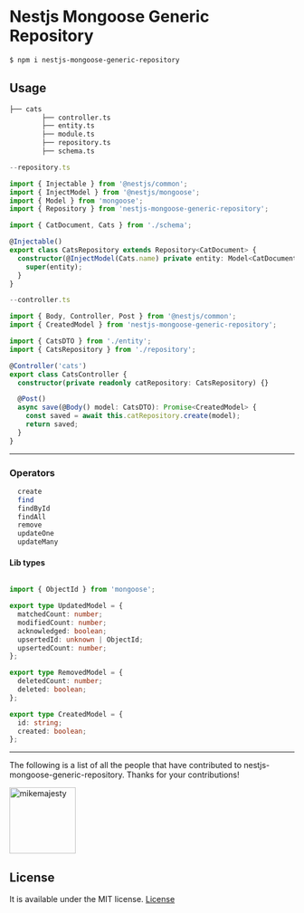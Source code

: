 # Nestjs Mongoose Generic Repository


```bash
$ npm i nestjs-mongoose-generic-repository
```

## Usage

```bash
├── cats
        ├── controller.ts
        ├── entity.ts
        ├── module.ts
        ├── repository.ts
        ├── schema.ts
```

```ts
--repository.ts

import { Injectable } from '@nestjs/common';
import { InjectModel } from '@nestjs/mongoose';
import { Model } from 'mongoose';
import { Repository } from 'nestjs-mongoose-generic-repository';

import { CatDocument, Cats } from './schema';

@Injectable()
export class CatsRepository extends Repository<CatDocument> {
  constructor(@InjectModel(Cats.name) private entity: Model<CatDocument>) {
    super(entity);
  }
}
```

```ts
--controller.ts

import { Body, Controller, Post } from '@nestjs/common';
import { CreatedModel } from 'nestjs-mongoose-generic-repository';

import { CatsDTO } from './entity';
import { CatsRepository } from './repository';

@Controller('cats')
export class CatsController {
  constructor(private readonly catRepository: CatsRepository) {}

  @Post()
  async save(@Body() model: CatsDTO): Promise<CreatedModel> {
    const saved = await this.catRepository.create(model);
    return saved;
  }
}
```

---
### Operators

```bash
  create
  find
  findById
  findAll
  remove
  updateOne
  updateMany
```
#### Lib types
```ts

import { ObjectId } from 'mongoose';

export type UpdatedModel = {
  matchedCount: number;
  modifiedCount: number;
  acknowledged: boolean;
  upsertedId: unknown | ObjectId;
  upsertedCount: number;
};

export type RemovedModel = {
  deletedCount: number;
  deleted: boolean;
};

export type CreatedModel = {
  id: string;
  created: boolean;
};

```
---

The following is a list of all the people that have contributed to 
nestjs-mongoose-generic-repository. Thanks for your contributions!

[<img alt="mikemajesty" src="https://avatars1.githubusercontent.com/u/11630212?s=460&v=4&s=117" width="117">](https://github.com/mikemajesty)

## License

It is available under the MIT license.
[License](https://opensource.org/licenses/mit-license.php)
